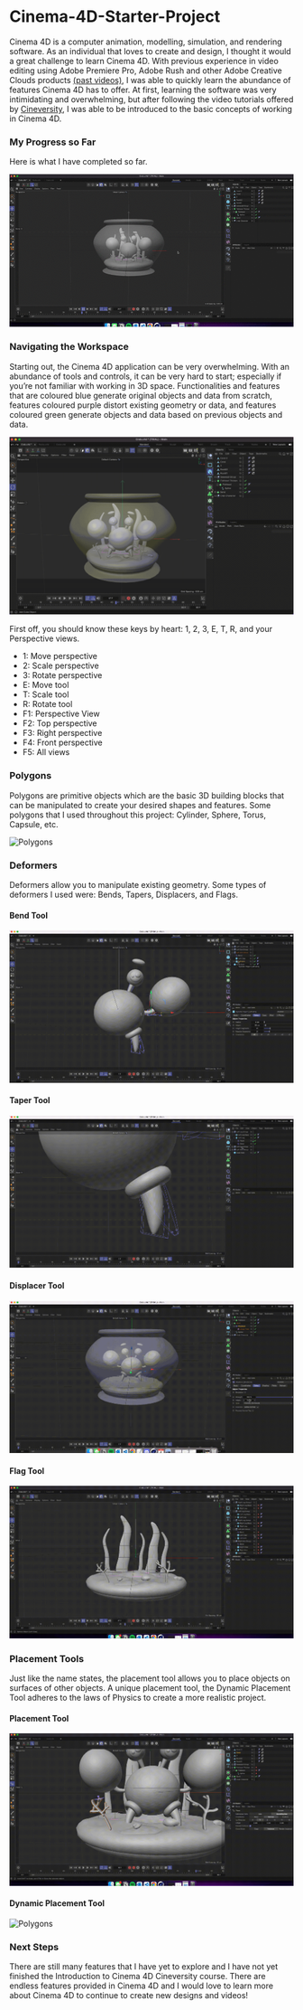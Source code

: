 # Cinema-4D-Starter-Project
Cinema 4D is a computer animation, modelling, simulation, and rendering software. As an individual that loves to create and design, I thought it would a great challenge to learn Cinema 4D. With previous experience in video editing using Adobe Premiere Pro, Adobe Rush and other Adobe Creative Clouds products [(past videos)](https://www.youtube.com/watch?v=jCEpHFLz5LQ), I was able to quickly learn the abundance of features Cinema 4D has to offer. At first, learning the software was very intimidating and overwhelming, but after following the video tutorials offered by [Cineversity](https://www.cineversity.com/vidplaylist/getting_started_in_cinema_4d_r25/getting_started_in_cinema_4d_01_series_overview_r25), I was able to be introduced to the basic concepts of working in Cinema 4D.  

### My Progress so Far
Here is what I have completed so far. 

![360 View](/app-demo/360-view-w-fishbowl.gif)

### Navigating the Workspace
Starting out, the Cinema 4D application can be very overwhelming. With an abundance of tools and controls, it can be very hard to start; especially if you’re not familiar with working in 3D space. Functionalities and features that are coloured blue generate original objects and data from scratch, features coloured purple distort existing geometry or data, and features coloured green generate objects and data based on previous objects and data.

![Features](/app-demo/Features.gif)

First off, you should know these keys by heart: 1, 2, 3, E, T, R, and your Perspective views.
- 1: Move perspective
- 2: Scale perspective
- 3: Rotate perspective
- E: Move tool
- T: Scale tool
- R: Rotate tool
- F1: Perspective View
- F2: Top perspective
- F3: Right perspective
- F4: Front perspective
- F5: All views

### Polygons
Polygons are primitive objects which are the basic 3D building blocks that can be manipulated to create your desired shapes and features. Some polygons that I used throughout this project: Cylinder, Sphere, Torus, Capsule, etc.

![Polygons](/app-demo/Polygons.gif)

### Deformers
Deformers allow you to manipulate existing geometry. Some types of deformers I used were: Bends, Tapers, Displacers, and Flags.

#### Bend Tool
![Bend](/app-demo/Bending.gif)

#### Taper Tool
![Taper](/app-demo/Taper.gif)

#### Displacer Tool
![Displacer](/app-demo/Displacer.gif)

#### Flag Tool
![Flag](/app-demo/Flag.gif)

### Placement Tools
Just like the name states, the placement tool allows you to place objects on surfaces of other objects. A unique placement tool, the Dynamic Placement Tool adheres to the laws of Physics to create a more realistic project.

#### Placement Tool
![Polygons](/app-demo/Placement.gif)

#### Dynamic Placement Tool
![Polygons](/app-demo/Dynamic-Placement.gif)

### Next Steps
There are still many features that I have yet to explore and I have not yet finished the Introduction to Cinema 4D Cineversity course. There are endless features provided in Cinema 4D and I would love to learn more about Cinema 4D to continue to create new designs and videos!








